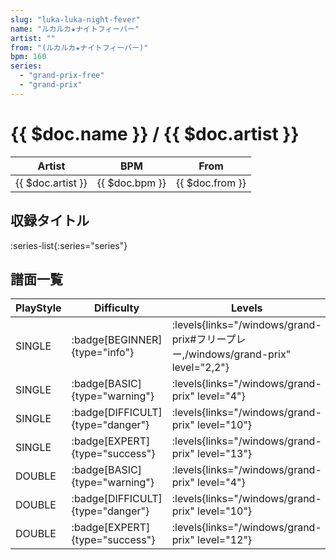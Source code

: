 ```yaml
---
slug: "luka-luka-night-fever"
name: "ルカルカ★ナイトフィーバー"
artist: ""
from: "(ルカルカ★ナイトフィーバー)"
bpm: 160
series:
  - "grand-prix-free"
  - "grand-prix"
---
```


# {{ $doc.name }} / {{ $doc.artist }}

|Artist|BPM|From|
|------|---|----|
|{{ $doc.artist }}|{{ $doc.bpm }}|{{ $doc.from }}|

## 収録タイトル

:series-list{:series="series"}

## 譜面一覧

|PlayStyle|Difficulty|Levels|Notes|Movie|
|---------|----------|------|-----|-----|
|SINGLE| :badge[BEGINNER]{type="info"}| :levels{links="/windows/grand-prix#フリープレー,/windows/grand-prix" level="2,2"}|71/0||
|SINGLE| :badge[BASIC]{type="warning"}| :levels{links="/windows/grand-prix" level="4"}|114/1||
|SINGLE| :badge[DIFFICULT]{type="danger"}| :levels{links="/windows/grand-prix" level="10"}|266/15||
|SINGLE| :badge[EXPERT]{type="success"}| :levels{links="/windows/grand-prix" level="13"}|361/45||
|DOUBLE| :badge[BASIC]{type="warning"}| :levels{links="/windows/grand-prix" level="4"}|125/2||
|DOUBLE| :badge[DIFFICULT]{type="danger"}| :levels{links="/windows/grand-prix" level="10"}|270/16||
|DOUBLE| :badge[EXPERT]{type="success"}| :levels{links="/windows/grand-prix" level="12"}|328/36||
